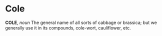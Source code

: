 # Cole

**COLE**, _noun_ The general name of all sorts of cabbage or brassica; but we generally use it in its compounds, cole-wort, cauliflower, etc.